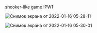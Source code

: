 snooker-like game IPW1


![Снимок экрана от 2022-01-16 05-28-11](https://user-images.githubusercontent.com/66710649/149645962-46a11e26-8b98-44f3-adf6-821119b1e092.jpg)


![Снимок экрана от 2022-01-16 05-30-01](https://user-images.githubusercontent.com/66710649/149645963-fbdd4f5a-2708-488f-afab-68394d5e3a01.jpg)
